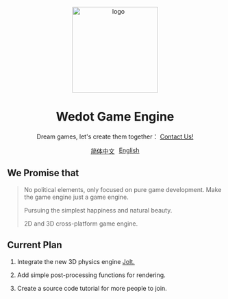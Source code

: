 <div align="center">
    <p align="center">                                 
        <img align="center" src="https://github.com/QiNuoTu/WeDot/blob/main/icon.png" alt="logo" width="200">
    </p>
    <h1 align="center">Wedot Game Engine</h1>
    <p align="center">Dream games, let's create them together：
        <a href="http://qm.qq.com/cgi-bin/qm/qr?_wv=1027&k=feHFQN3fYumIlOVNF_5nApTLUmuil3jw&authKey=6Z%2BXqXfjmY%2BDfy68m1XOplBkiPA%2FzQ%2Bms0bUDrV2uRcMzj6U%2B0zhVapkTFEMXkau&noverify=0&group_code=112652189">
        	Contact Us!
        </a>
    <br> 
    <div style="display: flex; justify-content: center;">
        <a href="https://github.com/QiNuoTu/WeDot/blob/main/README.md" style="margin-right: 10px;">简体中文</a>
        <a href="https://github.com/QiNuoTu/WeDot/blob/main/README-EH.md">English</a>
    </div>
</div>

## We Promise that
> No political elements, only focused on pure game development. Make the game engine just a game engine.
> 
> Pursuing the simplest happiness and natural beauty.
> 
> 2D and 3D cross-platform game engine.

## Current Plan
 1. Integrate the new 3D physics engine [Jolt.](https://github.com/jrouwe/JoltPhysics)
    
 3. Add simple post-processing functions for rendering.
    
 5. Create a source code tutorial for more people to join.





